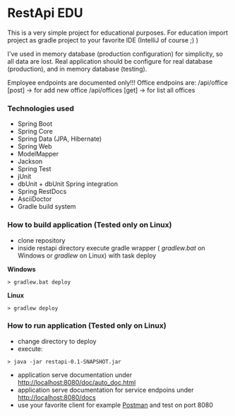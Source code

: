 # RestApi EDU
This is a very simple project for educational purposes. 
For education import project as gradle project to your favorite IDE (IntelliJ of course ;) )

I've used in memory database (production configuration) for simplicity, so all data are lost.
Real application should be configure for real database (production), and in memory database (testing).

Employee endpoints are documented only!!!
Office endpoins are:
/api/office [post] -> for add new office
/api/offices [get] -> for list all offices

### Technologies used
* Spring Boot
* Spring Core
* Spring Data (JPA, Hibernate)
* Spring Web
* ModelMapper
* Jackson
* Spring Test
* jUnit
* dbUnit + dbUnit Spring integration
* Spring RestDocs
* AsciiDoctor
* Gradle build system

### How to build application (Tested only on Linux)
- clone repository
- inside restapi directory execute gradle wrapper ( *gradlew.bat* on Windows or *gradlew* on Linux) with task deploy

**Windows**
```
> gradlew.bat deploy
```

**Linux**
```
> gradlew deploy
```

### How to run application (Tested only on Linux)
- change directory to deploy
- execute:

```
> java -jar restapi-0.1-SNAPSHOT.jar
```

- application serve documentation under [http://localhost:8080/doc/auto_doc.html](http://localhost:8080/doc/auto_doc.html)
- application serve documentation for service endpoins under [http://localhost:8080/docs](http://localhost:8080/docs)
- use your favorite client for example [Postman](https://www.getpostman.com/) and test on port 8080 